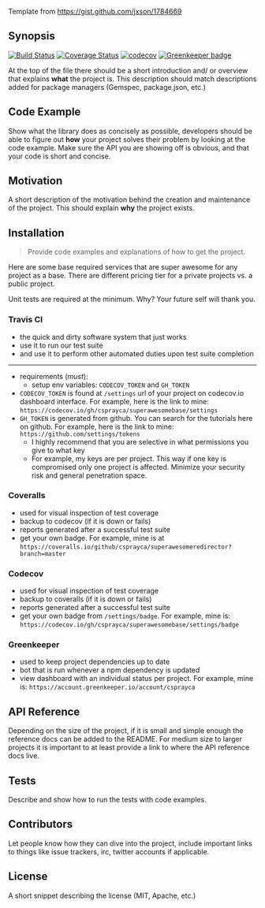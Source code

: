 Template from https://gist.github.com/jxson/1784669

## Synopsis

[![Build Status](https://travis-ci.org/csprayca/superawesomebase.svg?branch=master)](https://travis-ci.org/csprayca/superawesomebase)
[![Coverage Status](https://coveralls.io/repos/github/csprayca/superawesomebase/badge.svg?branch=master)](https://coveralls.io/github/csprayca/superawesomebase?branch=master)
[![codecov](https://codecov.io/gh/csprayca/superawesomebase/branch/master/graph/badge.svg)](https://codecov.io/gh/csprayca/superawesomebase)
[![Greenkeeper badge](https://badges.greenkeeper.io/csprayca/superawesomebase.svg)](https://greenkeeper.io/)

At the top of the file there should be a short introduction and/ or overview that explains **what** the project is. This description should match descriptions added for package managers (Gemspec, package.json, etc.)

## Code Example

Show what the library does as concisely as possible, developers should be able to figure out **how** your project solves their problem by looking at the code example. Make sure the API you are showing off is obvious, and that your code is short and concise.

## Motivation

A short description of the motivation behind the creation and maintenance of the project. This should explain **why** the project exists.

## Installation

> Provide code examples and explanations of how to get the project.

<!-- START: TRY 1 -->

Here are some base required services that are super awesome for any project as a base. There are different pricing tier for a private projects vs. a public project.

Unit tests are required at the minimum. Why? Your future self will thank you.

### Travis CI

- the quick and dirty software system that just works
- use it to run our test suite
- and use it to perform other automated duties upon test suite completion

---

- requirements (_must_):
  - setup env variables: `CODECOV_TOKEN` and `GH_TOKEN`
- `CODECOV_TOKEN` is found at `/settings` url of your project on codecov.io dashboard interface. For example, here is the link to mine: `https://codecov.io/gh/csprayca/superawesomebase/settings`
- `GH_TOKEN` is generated from github. You can search for the tutorials here on github. For example, here is the link to mine: `https://github.com/settings/tokens`
  - I highly recommend that you are selective in what permissions you give to what key
  - For example, my keys are per project. This way if one key is compromised only one project is affected. Minimize your security risk and general penetration space.

### Coveralls

- used for visual inspection of test coverage
- backup to codecov (if it is down or fails)
- reports generated after a successful test suite
- get your own badge. For example, mine is at `https://coveralls.io/github/csprayca/superawesomeredirector?branch=master`

### Codecov

- used for visual inspection of test coverage
- backup to coveralls (if it is down or fails)
- reports generated after a successful test suite
- get your own badge from `/settings/badge`. For example, mine is: `https://codecov.io/gh/csprayca/superawesomebase/settings/badge`

### Greenkeeper

- used to keep project dependencies up to date
- bot that is run whenever a npm dependency is updated
- view dashboard with an individual status per project. For example, mine is: `https://account.greenkeeper.io/account/csprayca`

## API Reference

Depending on the size of the project, if it is small and simple enough the reference docs can be added to the README. For medium size to larger projects it is important to at least provide a link to where the API reference docs live.

## Tests

Describe and show how to run the tests with code examples.

## Contributors

Let people know how they can dive into the project, include important links to things like issue trackers, irc, twitter accounts if applicable.

## License

A short snippet describing the license (MIT, Apache, etc.)
